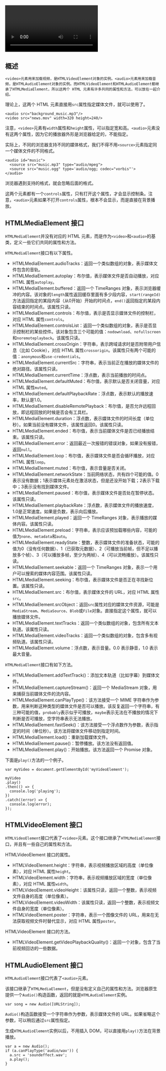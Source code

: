 # <video>，<audio>

## 概述

```
<video>元素用来加载视频，是HTMLVideoElement对象的实例。<audio>元素用来加载音频，是HTMLAudioElement对象的实例。而HTMLVideoElement和HTMLAudioElement都继承了HTMLMediaElement，所以这两个 HTML 元素有许多共同的属性和方法，可以放在一起介绍。
```

理论上，这两个 HTML 元素直接用`src`属性指定媒体文件，就可以使用了。

```
<audio src="background_music.mp3"/>
<video src="news.mov" width=320 height=240/>
```

注意，`<video>`元素有`width`属性和`height`属性，可以指定宽和高。`<audio>`元素没有这两个属性，因为它的播放器外形是浏览器给定的，不能指定。

实际上，不同的浏览器支持不同的媒体格式，我们不得不用`<source>`元素指定同一个媒体文件的不同格式。

```
<audio id="music">
  <source src="music.mp3" type="audio/mpeg">  
  <source src="music.ogg" type='audio/ogg; codec="vorbis"'>
</audio>
```

浏览器遇到支持的格式，就会忽略后面的格式。

这两个元素都有一个`controls`属性，只有打开这个属性，才会显示控制条。注意，`<audio>`元素如果不打开`controls`属性，根本不会显示，而是直接在背景播放。

## HTMLMediaElement 接口

`HTMLMediaElement`并没有对应的 HTML 元素，而是作为`<video>`和`<audio>`的基类，定义一些它们共同的属性和方法。

`HTMLMediaElement`接口有以下属性。

- HTMLMediaElement.audioTracks：返回一个类似数组的对象，表示媒体文件包含的音轨。
- HTMLMediaElement.autoplay：布尔值，表示媒体文件是否自动播放，对应 HTML 属性`autoplay`。
- HTMLMediaElement.buffered：返回一个 TimeRanges 对象，表示浏览器缓冲的内容。该对象的`length`属性返回缓存里面有多少段内容，`start(rangeId)`方法返回指定的某段内容（从0开始）开始的时间点，`end()`返回指定的某段内容结束的时间点。该属性只读。
- HTMLMediaElement.controls：布尔值，表示是否显示媒体文件的控制栏，对应 HTML 属性`controls`。
- HTMLMediaElement.controlsList：返回一个类似数组的对象，表示是否显示控制栏的某些控件。该对象包含三个可能的值：`nodownload`、`nofullscreen`和`noremoteplayback`。该属性只读。
- HTMLMediaElement.crossOrigin：字符串，表示跨域请求时是否附带用户信息（比如 Cookie），对应 HTML 属性`crossorigin`。该属性只有两个可能的值：`anonymous`和`use-credentials`。
- HTMLMediaElement.currentSrc：字符串，表示当前正在播放的媒体文件的绝对路径。该属性只读。
- HTMLMediaElement.currentTime：浮点数，表示当前播放的时间点。
- HTMLMediaElement.defaultMuted：布尔值，表示默认是否关闭音量，对应 HTML 属性`muted`。
- HTMLMediaElement.defaultPlaybackRate：浮点数，表示默认的播放速率，默认是1.0。
- HTMLMediaElement.disableRemotePlayback：布尔值，是否允许远程回放，即远程回放的时候是否会有工具栏。
- HTMLMediaElement.duration：浮点数，表示媒体文件的时间长度（单位秒）。如果当前没有媒体文件，该属性返回0。该属性只读。
- HTMLMediaElement.ended：布尔值，表示当前媒体文件是否已经播放结束。该属性只读。
- HTMLMediaElement.error：返回最近一次报错的错误对象，如果没有报错，返回`null`。
- HTMLMediaElement.loop：布尔值，表示媒体文件是否会循环播放，对应 HTML 属性`loop`。
- HTMLMediaElement.muted：布尔值，表示音量是否关闭。
- HTMLMediaElement.networkState：当前网络状态，共有四个可能的值。0表示没有数据；1表示媒体元素处在激活状态，但是还没开始下载；2表示下载中；3表示没有找到媒体文件。
- HTMLMediaElement.paused：布尔值，表示媒体文件是否处在暂停状态。该属性只读。
- HTMLMediaElement.playbackRate：浮点数，表示媒体文件的播放速度，1.0是正常速度。如果是负数，表示向后播放。
- HTMLMediaElement.played：返回一个 TimeRanges 对象，表示播放的媒体内容。该属性只读。
- HTMLMediaElement.preload：字符串，表示应该预加载哪些内容，可能的值为`none`、`metadata`和`auto`。
- HTMLMediaElement.readyState：整数，表示媒体文件的准备状态，可能的值为0（没有任何数据）、1（已获取元数据）、2（可播放当前帧，但不足以播放多个帧）、3（可以播放多帧，至少为两帧）、4（可以流畅播放）。该属性只读。
- HTMLMediaElement.seekable：返回一个 TimeRanges 对象，表示一个用户可以搜索的媒体内容范围。该属性只读。
- HTMLMediaElement.seeking：布尔值，表示媒体文件是否正在寻找新位置。该属性只读。
- HTMLMediaElement.src：布尔值，表示媒体文件的 URL，对应 HTML 属性`src`。
- HTMLMediaElement.srcObject：返回`src`属性对应的媒体文件资源，可能是`MediaStream`、`MediaSource`、`Blob`或`File`对象。直接指定这个属性，就可以播放媒体文件。
- HTMLMediaElement.textTracks：返回一个类似数组的对象，包含所有文本轨道。该属性只读。
- HTMLMediaElement.videoTracks：返回一个类似数组的对象，包含多有视频轨道。该属性只读。
- HTMLMediaElement.volume：浮点数，表示音量。0.0 表示静音，1.0 表示最大音量。

`HTMLMediaElement`接口有如下方法。

- HTMLMediaElement.addTextTrack()：添加文本轨道（比如字幕）到媒体文件。
- HTMLMediaElement.captureStream()：返回一个 MediaStream 对象，用来捕获当前媒体文件的流内容。
- HTMLMediaElement.canPlayType()：该方法接受一个 MIME 字符串作为参数，用来判断这种类型的媒体文件是否可以播放。该反复返回一个字符串，有三种可能的值，`probably`表示似乎可播放，`maybe`表示无法在不播放的情况下判断是否可播放，空字符串表示无法播放。
- HTMLMediaElement.fastSeek()：该方法接受一个浮点数作为参数，表示指定的时间（单位秒）。该方法将媒体文件移动到指定时间。
- HTMLMediaElement.load()：重新加载媒体文件。
- HTMLMediaElement.pause()：暂停播放。该方法没有返回值。
- HTMLMediaElement.play()：开始播放。该方法返回一个 Promise 对象。

下面是`play()`方法的一个例子。

```
var myVideo = document.getElementById('myVideoElement');

myVideo
.play()
.then(() => {
  console.log('playing');
})
.catch((error) => {
  console.log(error);
});
```

## HTMLVideoElement 接口

`HTMLVideoElement`接口代表了`<video>`元素。这个接口继承了`HTMLMediaElement`接口，并且有一些自己的属性和方法。

HTMLVideoElement 接口的属性。

- HTMLVideoElement.height：字符串，表示视频播放区域的高度（单位像素），对应 HTML 属性`height`。
- HTMLVideoElement.width：字符串，表示视频播放区域的宽度（单位像素），对应 HTML 属性`width`。
- HTMLVideoElement.videoHeight：该属性只读，返回一个整数，表示视频文件自身的高度（单位像素）。
- HTMLVideoElement.videoWidth：该属性只读，返回一个整数，表示视频文件自身的宽度（单位像素）。
- HTMLVideoElement.poster：字符串，表示一个图像文件的 URL，用来在无法获取视频文件时替代显示，对应 HTML 属性`poster`。

HTMLVideoElement 接口的方法。

- HTMLVideoElement.getVideoPlaybackQuality()：返回一个对象，包含了当前视频回访的一些数据。

## HTMLAudioElement 接口

`HTMLAudioElement`接口代表了`<audio>`元素。

该接口继承了`HTMLMediaElement`，但是没有定义自己的属性和方法。浏览器原生提供一个`Audio()`构造函数，返回的就是`HTMLAudioElement`实例。

```
var song = new Audio([URLString]);
```

`Audio()`构造函数接受一个字符串作为参数，表示媒体文件的 URL。如果省略这个参数，可以稍后通过`src`属性指定。

生成`HTMLAudioElement`实例以后，不用插入 DOM，可以直接用`play()`方法在背景播放。

```
var a = new Audio();
if (a.canPlayType('audio/wav')) {
  a.src = 'soundeffect.wav';
  a.play();
}
```
